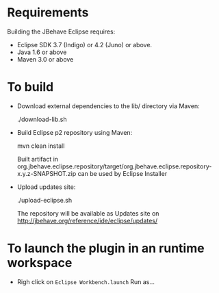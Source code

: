 # Requirements

Building the JBehave Eclipse requires:

* Eclipse SDK 3.7 (Indigo) or 4.2 (Juno) or above.
* Java 1.6 or above
* Maven 3.0 or above 

# To build

* Download external dependencies to the lib/ directory via Maven:
 
  ./download-lib.sh
  
* Build Eclipse p2 repository using Maven:

  mvn clean install 
  
  Built artifact in org.jbehave.eclipse.repository/target/org.jbehave.eclipse.repository-x.y.z-SNAPSHOT.zip can be used by Eclipse Installer 

* Upload updates site:

  ./upload-eclipse.sh
     
   The repository will be available as Updates site on http://jbehave.org/reference/ide/eclipse/updates/  
     
# To launch the plugin in an runtime workspace

* Righ click on `Eclipse Workbench.launch` Run as...

